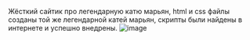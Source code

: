 Жёсткий сайтик про легендарную катю марьян, html и css файлы созданы той же легендарной катей марьян, скрипты были найдены в интернете и успешно внедрены.
![image](https://github.com/mewmewmew444/Website/assets/132727660/c31d6f18-ef94-4dbb-a252-007f58be7564)




